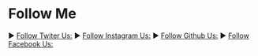 # Follow Me

► [Follow Twiter Us:](https://twitter.com/Bgsmhrdka?t=qTTs-GQnrWK9_kdlcEqDuA&s=09)
► [Follow Instagram Us:](https://instagram.com/bgsmhrdkabdhrto_?igshid=ZDdkNTZiNTM=")
► [Follow Github Us:](https://github.com/BagasMB)
► [Follow Facebook Us:](https://www.facebook.com/bagas.budiharto?mibextid=ZbWKwL)


<?php if (isset($_GET['cari'])) {
                            echo $_GET['cari'];
                        } ?>